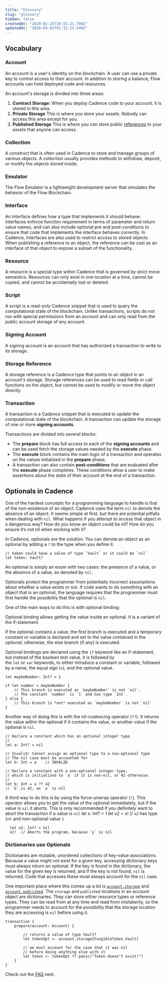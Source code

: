 ```yaml
---
title: "Glossary"
slug: "glossary"
hidden: false
createdAt: "2020-02-25T10:55:21.786Z"
updatedAt: "2020-04-02T01:32:13.546Z"
---
```

## Vocabulary


### **Account**
An account is a user's identity on the blockchain. A user can use a private key to control access to their account. In addition to storing a balance, Flow accounts can hold deployed code and resources.

An account's storage is divided into three areas:

1. **Contract Storage:** When you deploy Cadence code to your account, it is stored in this area. 
2. **Private Storage** This is where you store your assets. Nobody can access this area except for you.
3. **Published Storage** This is where you can store public [references](doc:glossary#section-storage-reference) to your assets that anyone can access.

### **Collection**
A construct that is often used in Cadence to store and manage groups of various objects. A collection usually provides methods to withdraw, deposit, or modify the objects stored inside.

### **Emulator**
The Flow Emulator is a lightweight development server that simulates the behavior of the Flow Blockchain. 

### **Interface**
An interface defines how a type that implements it should behave. Interfaces enforce function requirement in terms of parameter and return value names, and can also include optional pre and post-conditions to ensure that code that implements the interface behaves correctly. In Cadence, interfaces are also used to restrict access to stored objects. When publishing a reference to an object, the reference can be cast as an interface of that object to expose a subset of the functionality.

### **Resource**
A resource is a special type within Cadence that is governed by strict move semantics. Resources can only exist in one location at a time, cannot be copied, and cannot be accidentally lost or deleted.

### **Script**
A script is a read-only Cadence snippet that is used to query the computational state of the blockchain. Unlike transactions, scripts do not run with special permissions from an account and can only read from the public account storage of any account.

### **Signing Account**
A signing account is an account that has authorized a transaction to write to its storage.

### **Storage Reference**
A storage reference is a Cadence type that points to an object in an account's storage. Storage references can be used to read fields or call functions on the object, but cannot be used to modify or move the object directly.

### **Transaction**
A transaction is a Cadence snippet that is executed to update the computational state of the blockchain. A transaction can update the storage of one or more **signing accounts**.

Transactions are divided into several blocks:

- The **prepare** block has full access to each of the **signing accounts** and can be used fetch the storage values needed by the **execute** phase.
- The **execute** block contains the main logic of a transaction and operates on the values initialized in the **prepare** phase.
- A transaction can also contain **post-conditions** that are evaluated after the **execute** phase completes. These conditions allow a user to make assertions about the state of their account at the end of a transaction.

## Optionals in Cadence

One of the hardest concepts for a programming language to handle is that of the non-existence of an object. Cadence uses the term `nil` to denote the absence of an object. It seems simple at first, but there are potential pitfalls when dealing with `nil`. What happens if you attempt to access that object in a dangerous way? How do you know an object could be nil? How do you ensure it’s not nil when working with it?

In Cadence, optionals are the solution. You can denote an object as an optional by adding a `?` to the type when you define it.

    // token could have a value of type `Vault` or it could be `nil`
    let token: Vault?

An optional is simply an enum with two cases: the presence of a value, or the absence of a value, as denoted by `nil`. 

Optionals protect the programmer from potentially incorrect assumptions about whether a value exists or not. If code wants to do something with an object that is an optional, the language requires that the programmer must first handle the possibility that the optional is `nil`.

One of the main ways to do this is with optional binding:

Optional binding allows getting the value inside an optional. It is a variant of the if-statement.

If the optional contains a value, the first branch is executed and a temporary constant or variable is declared and set to the value contained in the optional; otherwise, the else branch (if any) is executed.

Optional bindings are declared using the `if` keyword like an if-statement, but instead of the boolean test value, it is followed by the `let` or `var` keywords, to either introduce a constant or variable, followed by a name, the equal sign (`=`), and the optional value.

    let maybeNumber: Int? = 1
    
    if let number = maybeNumber {
        // This branch is executed as `maybeNumber` is not `nil`.
        // The constant `number` is `1` and has type `Int`.
    } else {
        // This branch is *not* executed as `maybeNumber` is not `nil`
    }

Another way of doing this is with the nil-coalescing operator (`??`).  It returns the value within the optional if it contains the value, or another value if the optional is `nil`.

    // Declare a constant which has an optional integer type
    //
    let a: Int? = nil
    
    // Invalid: Cannot assign an optional type to a non-optional type
    // The nil case must be accounted for
    let b: Int = a    // INVALID
    
    // Declare a constant with a non-optional integer type,
    // which is initialized to `a` if it is non-nil, or 42 otherwise.
    //
    let b: Int = a ?? 42
    // `b` is 42, as `a` is nil

A third way to do this is by using the force-unwrap operator (`!`). This operator allows you to get the value of the optional immediately, but if the value is `nil` it aborts. This is only recommended if you definitely want to abort the transaction if a value is `nil`
      let x: Int? = 1
      let x2 = x!  // `x2` has type `Int` and non-optional value `1`

      let x2: Int? = nil
      x2!  // Aborts the program, because `y` is nil

### Dictionaries use Optionals

Dictionaries are mutable, unordered collections of key-value associations.  Because a value might not exist for a given key, accessing dictionary keys must always return an optional.  If the key is found in the dictionary, the value for the given key is returned, and if the key is not found, `nil` is returned.  Code that accesses these must always account for the `nil` case.

One important place where this comes up a lot is [`account.storage`](doc:#section-account) and [`account.published`](doc:#section-account). The `storage` and `published` locations in an account object are dictionaries. They can store either resource types or reference types. They can be read from at any time and read from mistakenly, so the programmer needs to account for the possibility that the storage location they are accessing is `nil` before using it.

    transaction {
        prepare(account: Account) {
    
            // returns a value of type Vault?
            let tokenOpt <- account.storage[FungibleToken.Vault]
    
            // we must account for the case that it was nil
    	    // before doing anything else with it
            let token <- tokenOpt ?? panic("Token doesn't exist!")
        }
    }


Check out the [FAQ](doc:faq) next.